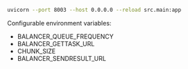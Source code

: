 ```bash
uvicorn --port 8003 --host 0.0.0.0 --reload src.main:app
```

Configurable environment variables:

-   BALANCER\_QUEUE\_FREQUENCY
-   BALANCER\_GETTASK\_URL
-   CHUNK\_SIZE
-   BALANCER\_SENDRESULT\_URL
